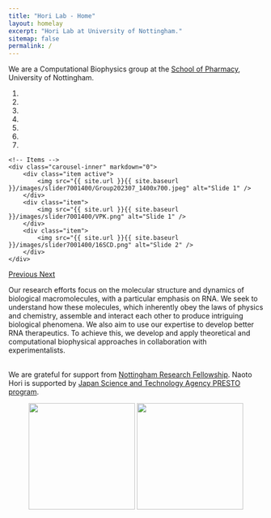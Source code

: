 ```yaml
---
title: "Hori Lab - Home"
layout: homelay
excerpt: "Hori Lab at University of Nottingham."
sitemap: false
permalink: /
---
```


We are a Computational Biophysics group at the [School of Pharmacy](https://www.nottingham.ac.uk/pharmacy), University of Nottingham. 


<div markdown="0" id="carousel" class="carousel slide" data-ride="carousel" data-interval="4000" data-pause="hover" >
    <!-- Menu -->
    <ol class="carousel-indicators">
        <li data-target="#carousel" data-slide-to="0" class="active"></li>
        <li data-target="#carousel" data-slide-to="1"></li>
        <li data-target="#carousel" data-slide-to="2"></li>
        <li data-target="#carousel" data-slide-to="3"></li>
        <li data-target="#carousel" data-slide-to="4"></li>
        <li data-target="#carousel" data-slide-to="5"></li>
        <li data-target="#carousel" data-slide-to="6"></li>
    </ol>

    <!-- Items -->
    <div class="carousel-inner" markdown="0">
        <div class="item active">
            <img src="{{ site.url }}{{ site.baseurl }}/images/slider7001400/Group202307_1400x700.jpeg" alt="Slide 1" />
        </div>
        <div class="item">
            <img src="{{ site.url }}{{ site.baseurl }}/images/slider7001400/VPK.png" alt="Slide 1" />
        </div>
        <div class="item">
            <img src="{{ site.url }}{{ site.baseurl }}/images/slider7001400/16SCD.png" alt="Slide 2" />
        </div>
    </div>
  <a class="left carousel-control" href="#carousel" role="button" data-slide="prev">
    <span class="glyphicon glyphicon-chevron-left" aria-hidden="true"></span>
    <span class="sr-only">Previous</span>
  </a>
  <a class="right carousel-control" href="#carousel" role="button" data-slide="next">
    <span class="glyphicon glyphicon-chevron-right" aria-hidden="true"></span>
    <span class="sr-only">Next</span>
  </a>
</div>


Our research efforts focus on the molecular structure and dynamics of biological macromolecules, with a particular emphasis on RNA. We seek to understand how these molecules, which inherently obey the laws of physics and chemistry, assemble and interact each other to produce intriguing biological phenomena. We also aim to use our expertise to develop better RNA therapeutics. To achieve this, we develop and apply theoretical and computational biophysical approaches in collaboration with experimentalists.
<br>
<br>


We are grateful for support from [Nottingham Research Fellowship](https://www.nottingham.ac.uk/research/researchwithus/fellowships/nottingham/index.aspx). Naoto Hori is supported by [Japan Science and Technology Agency PRESTO program](https://www.jst.go.jp/kisoken/presto/en/research_area/ongoing/area2020-1.html).

<figure class="fourth">
  <img src="{{ site.url }}{{ site.baseurl }}/images/logopic/MASTER_UoN_full_colour_logo_RGB.png" style="width: 210px">
  <img src="{{ site.url }}{{ site.baseurl }}/images/logopic/presto_enL.jpg" style="width: 210px">
</figure>
